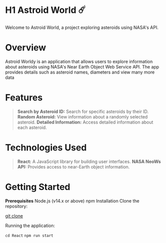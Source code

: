 # H1  Astroid World ☄️
Welcome to  Astroid World, a project exploring asteroids using NASA's API.

# Overview
 Astroid Worldy is an application that allows users to explore information about asteroids using NASA's Near Earth Object Web Service API. The app provides details such as asteroid names, diameters and view many more data 

# Features
> **Search by Asteroid ID:** Search for specific asteroids by their ID.
> **Random Asteroid:** View information about a randomly selected asteroid.
> **Detailed Information:** Access detailed information about each asteroid.

# Technologies Used
> **React:** A JavaScript library for building user interfaces.
> **NASA NeoWs API:** Provides access to near-Earth object information.

# Getting Started
**Prerequisites**
Node.js (v14.x or above)
npm 
Installation
Clone the repository:

[git clone]([https://www.example.com](https://github.com/Sachin-201/React/AstroidWorld.git))

Running the application:

``cd React``
``npm run start``
